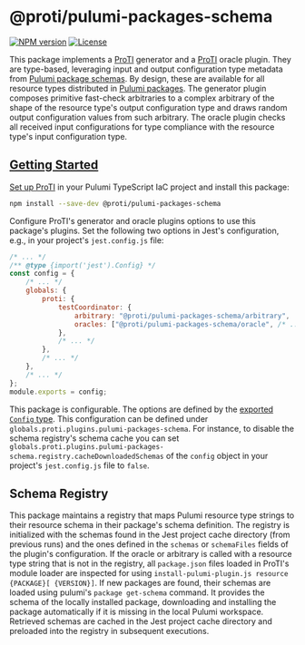 # @proti/pulumi-packages-schema

[![NPM version](https://badge.fury.io/js/%40proti%2Fpulumi-packages-schema.svg)](https://npmjs.com/package/@proti/pulumi-packages-schema)
[![License](https://img.shields.io/github/license/proti-iac/proti)](LICENSE)

This package implements a [ProTI](https://proti-iac.github.io/) generator and a [ProTI](https://proti-iac.github.io/) oracle plugin. They are type-based, leveraging input and output configuration type metadata from [Pulumi package schemas](https://www.pulumi.com/docs/using-pulumi/pulumi-packages/schema/). By design, these are available for all resource types distributed in [Pulumi packages](https://www.pulumi.com/product/packages/). The generator plugin composes primitive fast-check arbitraries to a complex arbitrary of the shape of the resource type's output configuration type and draws random output configuration values from such arbitrary. The oracle plugin checks all received input configurations for type compliance with the resource type's input configuration type. 

## [Getting Started](https://proti-iac.github.io/#getting-started)

[Set up ProTI](https://proti-iac.github.io/#getting-started) in your Pulumi TypeScript IaC project and install this package:

```bash
npm install --save-dev @proti/pulumi-packages-schema
```

Configure ProTI's generator and oracle plugins options to use this package's plugins. Set the following two options in Jest's configuration, e.g., in your project's `jest.config.js` file:

```js
/* ... */
/** @type {import('jest').Config} */
const config = {
	/* ... */
	globals: {
		proti: {
			testCoordinator: {
				arbitrary: "@proti/pulumi-packages-schema/arbitrary",
				oracles: ["@proti/pulumi-packages-schema/oracle", /* ... */],
			},
			/* ... */
		},
		/* ... */
	},
	/* ... */
};
module.exports = config;
```

This package is configurable. The options are defined by the [exported `Config` type](./src/config.ts). This configuration can be defined under `globals.proti.plugins.pulumi-packages-schema`. For instance, to disable the schema registry's schema cache you can set `globals.proti.plugins.pulumi-packages-schema.registry.cacheDownloadedSchemas` of the `config` object in your project's `jest.config.js` file to `false`.

## Schema Registry

This package maintains a registry that maps Pulumi resource type strings to their resource schema in their package's schema definition. The registry is initialized with the schemas found in the Jest project cache directory (from previous runs) and the ones defined in the `schemas` or `schemaFiles` fields of the plugin's configuration. If the oracle or arbitrary is called with a resource type string that is not in the registry, all `package.json` files loaded in ProTI's module loader are inspected for using `install-pulumi-plugin.js resource {PACKAGE}[ {VERSION}]`. If new packages are found, their schemas are loaded using pulumi's `package get-schema` command. It provides the schema of the locally installed package, downloading and installing the package automatically if it is missing in the local Pulumi workspace. Retrieved schemas are cached in the Jest project cache directory and preloaded into the registry in subsequent executions.
